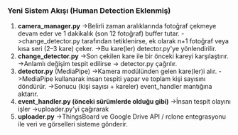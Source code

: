 ### Yeni Sistem Akışı (Human Detection Eklenmiş)

1. **camera\_manager.py**
   ->Belirli zaman aralıklarında fotoğraf çekmeye devam eder ve 1 dakikalık (son 12 fotoğraf) buffer tutar.
   ->change\_detector.py tarafından tetiklenirse, ek olarak n+1 fotoğraf veya kısa seri (2–3 kare) çeker.
   ->Bu kare(ler) detector.py'ye yönlendirilir.
2. **change\_detector.py**
   ->Son çekilen kare ile bir önceki kareyi karşılaştırır.
   ->Anlamlı değişim tespit edilirse → detector.py çağrılır.
3. **detector.py** (MediaPipe)
   ->Kamera modülünden gelen kare(ler)i alır.
   ->MediaPipe kullanarak insan tespiti yapar ve toplam kişi sayısını döndürür.
   ->Sonucu (kişi sayısı + kareler) event\_handler mantığına aktarır.
4. **event\_handler.py (önceki sürümlerde olduğu gibi)**
   ->İnsan tespit olayını işler
   ->uploader.py'yi çağırarak
5. **uploader.py**
   ->ThingsBoard ve Google Drive API / rclone entegrasyonu ile veri ve görselleri sisteme gönderir.

